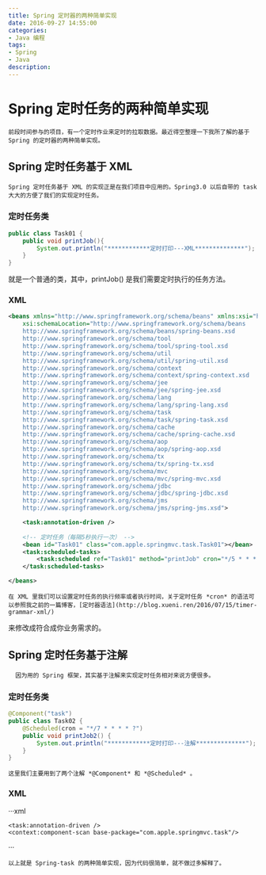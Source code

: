 ```yaml
---
title: Spring 定时器的两种简单实现
date: 2016-09-27 14:55:00
categories:
- Java 编程
tags: 
- Spring
- Java
description: 
---
```


# Spring 定时任务的两种简单实现
    前段时间参与的项目，有一个定时作业来定时的拉取数据。最近得空整理一下我所了解的基于 Spring 的定时器的两种简单实现。

## Spring 定时任务基于 XML
    Spring 定时任务基于 XML 的实现正是在我们项目中应用的。Spring3.0 以后自带的 task 大大的方便了我们的实现定时任务。
### 定时任务类

``` java
public class Task01 {
    public void printJob(){
        System.out.println("************定时打印---XML**************");
    }
}
```

就是一个普通的类，其中，printJob() 是我们需要定时执行的任务方法。

### XML

```xml
<beans xmlns="http://www.springframework.org/schema/beans" xmlns:xsi="http://www.w3.org/2001/XMLSchema-instance" xmlns:p="http://www.springframework.org/schema/p" xmlns:c="http://www.springframework.org/schema/c" xmlns:tool="http://www.springframework.org/schema/tool" xmlns:util="http://www.springframework.org/schema/util" xmlns:context="http://www.springframework.org/schema/context" xmlns:jee="http://www.springframework.org/schema/jee" xmlns:lang="http://www.springframework.org/schema/lang" xmlns:task="http://www.springframework.org/schema/task" xmlns:cache="http://www.springframework.org/schema/cache" xmlns:aop="http://www.springframework.org/schema/aop" xmlns:tx="http://www.springframework.org/schema/tx" xmlns:mvc="http://www.springframework.org/schema/mvc" xmlns:jdbc="http://www.springframework.org/schema/jdbc" xmlns:jms="http://www.springframework.org/schema/jms"
	xsi:schemaLocation="http://www.springframework.org/schema/beans
	http://www.springframework.org/schema/beans/spring-beans.xsd
	http://www.springframework.org/schema/tool
	http://www.springframework.org/schema/tool/spring-tool.xsd
	http://www.springframework.org/schema/util
	http://www.springframework.org/schema/util/spring-util.xsd
	http://www.springframework.org/schema/context
	http://www.springframework.org/schema/context/spring-context.xsd
	http://www.springframework.org/schema/jee
	http://www.springframework.org/schema/jee/spring-jee.xsd
	http://www.springframework.org/schema/lang
	http://www.springframework.org/schema/lang/spring-lang.xsd
	http://www.springframework.org/schema/task
	http://www.springframework.org/schema/task/spring-task.xsd
	http://www.springframework.org/schema/cache
	http://www.springframework.org/schema/cache/spring-cache.xsd
	http://www.springframework.org/schema/aop
	http://www.springframework.org/schema/aop/spring-aop.xsd
	http://www.springframework.org/schema/tx
	http://www.springframework.org/schema/tx/spring-tx.xsd
	http://www.springframework.org/schema/mvc
	http://www.springframework.org/schema/mvc/spring-mvc.xsd
	http://www.springframework.org/schema/jdbc
	http://www.springframework.org/schema/jdbc/spring-jdbc.xsd
	http://www.springframework.org/schema/jms
	http://www.springframework.org/schema/jms/spring-jms.xsd">

	<task:annotation-driven />
  
	<!-- 定时任务（每隔5秒执行一次） -->
	<bean id="Task01" class="com.apple.springmvc.task.Task01"></bean>
	<task:scheduled-tasks>
		<task:scheduled ref="Task01" method="printJob" cron="*/5 * * * * ?" />
	</task:scheduled-tasks>

</beans>
```

    在 XML 里我们可以设置定时任务的执行频率或者执行时间，关于定时任务 *cron* 的语法可以参照我之前的一篇博客，[定时器语法](http://blog.xueni.ren/2016/07/15/timer-grammar-xml/) 
来修改成符合成你业务需求的。

## Spring 定时任务基于注解
      因为用的 Spring 框架，其实基于注解来实现定时任务相对来说方便很多。
### 定时任务类

``` java
@Component("task")
public class Task02 {
    @Scheduled(cron = "*/7 * * * * ?")
    public void printJob2() {
        System.out.println("************定时打印---注解**************");
    }
}
```
    这里我们主要用到了两个注解 *@Component* 和 *@Scheduled* 。
### XML
···xml
<beans xmlns="http://www.springframework.org/schema/beans" xmlns:xsi="http://www.w3.org/2001/XMLSchema-instance" xmlns:p="http://www.springframework.org/schema/p" xmlns:c="http://www.springframework.org/schema/c" xmlns:tool="http://www.springframework.org/schema/tool" xmlns:util="http://www.springframework.org/schema/util" xmlns:context="http://www.springframework.org/schema/context" xmlns:jee="http://www.springframework.org/schema/jee" xmlns:lang="http://www.springframework.org/schema/lang" xmlns:task="http://www.springframework.org/schema/task" xmlns:cache="http://www.springframework.org/schema/cache" xmlns:aop="http://www.springframework.org/schema/aop" xmlns:tx="http://www.springframework.org/schema/tx" xmlns:mvc="http://www.springframework.org/schema/mvc" xmlns:jdbc="http://www.springframework.org/schema/jdbc" xmlns:jms="http://www.springframework.org/schema/jms"
	xsi:schemaLocation="http://www.springframework.org/schema/beans
	http://www.springframework.org/schema/beans/spring-beans.xsd
	http://www.springframework.org/schema/tool
	http://www.springframework.org/schema/tool/spring-tool.xsd
	http://www.springframework.org/schema/util
	http://www.springframework.org/schema/util/spring-util.xsd
	http://www.springframework.org/schema/context
	http://www.springframework.org/schema/context/spring-context.xsd
	http://www.springframework.org/schema/jee
	http://www.springframework.org/schema/jee/spring-jee.xsd
	http://www.springframework.org/schema/lang
	http://www.springframework.org/schema/lang/spring-lang.xsd
	http://www.springframework.org/schema/task
	http://www.springframework.org/schema/task/spring-task.xsd
	http://www.springframework.org/schema/cache
	http://www.springframework.org/schema/cache/spring-cache.xsd
	http://www.springframework.org/schema/aop
	http://www.springframework.org/schema/aop/spring-aop.xsd
	http://www.springframework.org/schema/tx
	http://www.springframework.org/schema/tx/spring-tx.xsd
	http://www.springframework.org/schema/mvc
	http://www.springframework.org/schema/mvc/spring-mvc.xsd
	http://www.springframework.org/schema/jdbc
	http://www.springframework.org/schema/jdbc/spring-jdbc.xsd
	http://www.springframework.org/schema/jms
	http://www.springframework.org/schema/jms/spring-jms.xsd">

	<task:annotation-driven />
	<context:component-scan base-package="com.apple.springmvc.task"/>
</beans>
···

    以上就是 Spring-task 的两种简单实现，因为代码很简单，就不做过多解释了。
